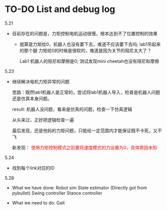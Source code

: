 # TO-DO List and debug log

5.21

* 目前存在的问题是，力矩控制电机运动很慢，根本达到不了位置控制的效果

  * 就算是力矩给0，机器人也没有萎下去，难道不应该萎下去吗; lab1吊起来的那个腿 力矩给0的时候是很软的，难道是因为关节的阻尼太大了？

    Lab1 机器人的阻尼和摩擦是0; 测试发现mini cheetah也没有阻尼和摩擦



5.23

* 继续解决电机力矩异常的问题

  思路：既然lab1机器人是正常的，尝试将lab1机器人导入，检查是机器人问题还是仿真本身问题。

  result: 机器人没问题，看来是仿真的问题，检查一下仿真逻辑

  从头来过，正好把逻辑检查一遍

  

  最后发现，还是他妈的力矩问题，只能给一定范围内才能保证既不卡死，又不飞

  新发现：<font color = red> 使用力矩控制模式之前要将速度模式的力设置为0，具体原因未知</font>

  

5.24

* 找到每个link对应的ID



5.28
* What we have done:
  Robot sim
  State estimator (Directly got from pybullet)
  Swing controller
  Stance controller

* What we need to do:
  Gait



